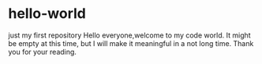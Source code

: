 # hello-world
just my first repository
Hello everyone,welcome to my code world.
It might be empty at this time, but I will make it meaningful in a not long time.
Thank you for your reading.
